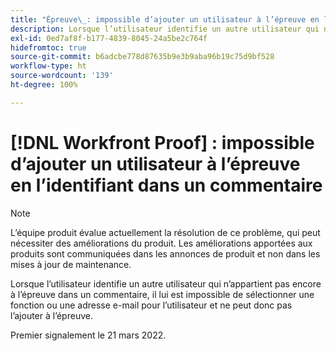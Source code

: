 ```yaml
---
title: "Épreuve\_: impossible d’ajouter un utilisateur à l’épreuve en l’identifiant dans un commentaire."
description: Lorsque l’utilisateur identifie un autre utilisateur qui n’appartient pas encore à l’épreuve dans un commentaire, il lui est impossible de sélectionner une fonction ou une adresse e-mail pour l’utilisateur et ne peut donc pas l’ajouter à l’épreuve.
exl-id: 0ed7af8f-b177-4839-8045-24a5be2c764f
hidefromtoc: true
source-git-commit: b6adcbe778d87635b9e3b9aba96b19c75d9bf528
workflow-type: ht
source-wordcount: '139'
ht-degree: 100%

---
```


# [!DNL Workfront Proof] : impossible d’ajouter un utilisateur à l’épreuve en l’identifiant dans un commentaire

<!--Converted to story-->

>[!NOTE]
>
>L’équipe produit évalue actuellement la résolution de ce problème, qui peut nécessiter des améliorations du produit. Les améliorations apportées aux produits sont communiquées dans les annonces de produit et non dans les mises à jour de maintenance.

Lorsque l’utilisateur identifie un autre utilisateur qui n’appartient pas encore à l’épreuve dans un commentaire, il lui est impossible de sélectionner une fonction ou une adresse e-mail pour l’utilisateur et ne peut donc pas l’ajouter à l’épreuve.

Premier signalement le 21 mars 2022.
